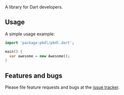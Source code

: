 A library for Dart developers.

## Usage

A simple usage example:

```dart
import 'package:pbdl/pbdl.dart';

main() {
  var awesome = new Awesome();
}
```

## Features and bugs

Please file feature requests and bugs at the [issue tracker][tracker].

[tracker]: http://example.com/issues/replaceme
